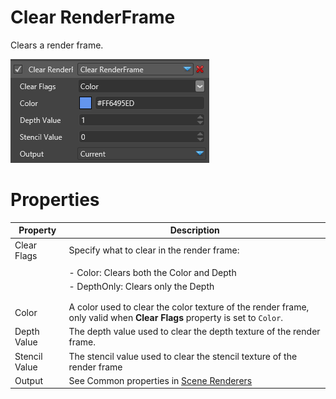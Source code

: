 # Clear RenderFrame

Clears a render frame. 

![media/clear-renderframe-1.png](media/clear-renderframe-1.png) 

# Properties

| Property      | Description                                                                                                              |
| ------------- | ------------------------------------------------------------------------------------------------------------------------ |
| Clear Flags   | Specify what to clear in the render frame:                                                                               |
|               |                                                                                                                          |
|               | - Color: Clears both the Color and Depth                                                                                 |
|               | - DepthOnly: Clears only the Depth                                                                                       |
|               |                                                                                                                          |
|               |                                                                                                                          |
| Color         | A color used to clear the color texture of the render frame, only valid when **Clear Flags** property is set to `Color`. |
| Depth Value   | The depth value used to clear the depth texture of the render frame.                                                     |
| Stencil Value | The stencil value used to clear the stencil texture of the render frame                                                  |
| Output        | See Common properties in [Scene Renderers](index.md)                                                                     |


 

 

 

